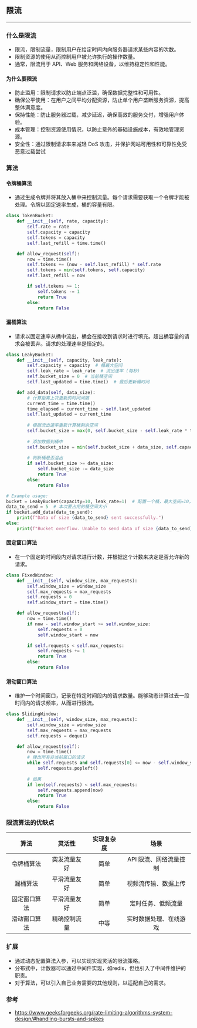 ## 限流

---

### 什么是限流

- 限流，限制流量，限制用户在给定时间内向服务器请求某些内容的次数。
- 限制资源的使用从而控制用户被允许执行的操作数量。
- 通常，限流用于 API、Web 服务和网络设备，以维持稳定性和性能。

#### 为什么要限流

- 防止滥用：限制请求以防止端点泛滥，确保数据完整性和可用性。
- 确保公平使用：在用户之间平均分配资源，防止单个用户垄断服务资源，提高整体满意度。
- 保持性能：防止服务器过载，减少延迟，确保高效的服务交付，增强用户体验。
- 成本管理：控制资源使用情况，以防止意外的基础设施成本，有效地管理资源。
- 安全性：通过限制请求率来减轻 DoS 攻击，并保护网站可用性和可靠性免受恶意过载尝试

### 算法

#### 令牌桶算法

- 通过生成令牌并将其放入桶中来控制流量。每个请求需要获取一个令牌才能被处理。令牌以固定速率生成，桶的容量有限。

```python
class TokenBucket:
    def __init__(self, rate, capacity):
        self.rate = rate
        self.capacity = capacity
        self.tokens = capacity
        self.last_refill = time.time()

    def allow_request(self):
        now = time.time()
        self.tokens += (now - self.last_refill) * self.rate
        self.tokens = min(self.tokens, self.capacity)
        self.last_refill = now

        if self.tokens >= 1:
            self.tokens -= 1
            return True
        else:
            return False
```

#### 漏桶算法

- 请求以固定速率从桶中流出，桶会在接收到请求时进行填充。超出桶容量的请求会被丢弃。请求的处理速率是恒定的。

```python
class LeakyBucket:
    def __init__(self, capacity, leak_rate):
        self.capacity = capacity  # 桶最大空间
        self.leak_rate = leak_rate  # 流出速率 (每秒)
        self.bucket_size = 0  # 当前桶空间
        self.last_updated = time.time()  # 最后更新桶时间

    def add_data(self, data_size):
        # 计算距离上次更新的时间间隔
        current_time = time.time()
        time_elapsed = current_time - self.last_updated
        self.last_updated = current_time
        
        # 根据流出速率重新计算桶剩余空间
        self.bucket_size = max(0, self.bucket_size - self.leak_rate * time_elapsed)
        
        # 添加数据到桶中
        self.bucket_size = min(self.bucket_size + data_size, self.capacity)
        
        # 判断桶是否溢出
        if self.bucket_size >= data_size:
            self.bucket_size -= data_size
            return True
        else:
            return False

# Example usage:
bucket = LeakyBucket(capacity=10, leak_rate=1)  # 配置一个桶，最大空间=10，流出速率是=1/s
data_to_send = 5  # 本次要占用的桶空间大小
if bucket.add_data(data_to_send):
    print(f"Data of size {data_to_send} sent successfully.")
else:
    print(f"Bucket overflow. Unable to send data of size {data_to_send}.")
```

#### 固定窗口算法

- 在一个固定的时间段内对请求进行计数，并根据这个计数来决定是否允许新的请求。

```python
class FixedWindow:
    def __init__(self, window_size, max_requests):
        self.window_size = window_size
        self.max_requests = max_requests
        self.requests = 0
        self.window_start = time.time()

    def allow_request(self):
        now = time.time()
        if now - self.window_start >= self.window_size:
            self.requests = 0
            self.window_start = now

        if self.requests < self.max_requests:
            self.requests += 1
            return True
        else:
            return False
```

#### 滑动窗口算法

- 维护一个时间窗口，记录在特定时间段内的请求数量。能够动态计算过去一段时间内的请求频率，从而进行限流。

```python
class SlidingWindow:
    def __init__(self, window_size, max_requests):
        self.window_size = window_size
        self.max_requests = max_requests
        self.requests = deque()

    def allow_request(self):
        now = time.time()
        # 弹出所有非当前窗口的请求
        while self.requests and self.requests[0] <= now - self.window_size:
            self.requests.popleft()
           
        # 如果
        if len(self.requests) < self.max_requests:
            self.requests.append(now)
            return True
        else:
            return False
```

### 限流算法的优缺点

|   算法   |  灵活性   | 实现复杂度 |      场景       |
|:------:|:------:|:-----:|:-------------:|
| 令牌桶算法  | 突发流量友好 |  简单   | API 限流、网络流量控制 |
|  漏桶算法  | 平滑流量友好 |  简单   |  视频流传输、数据上传   |
| 固定窗口算法 | 平滑流量友好 |  简单   |   定时任务、低频流量   |
| 滑动窗口算法 | 精确控制流量 |  中等   |  实时数据处理、在线游戏  |

### 扩展

- 通过动态配置算法入参，可以实现实现灵活的限流策略。
- 分布式中，计数器可以通过中间件实现，如redis，但也引入了中间件维护的职责。
- 对于算法，可以引入自己业务需要的其他规则，以适配自己的需求。

### 参考
- https://www.geeksforgeeks.org/rate-limiting-algorithms-system-design/#handling-bursts-and-spikes